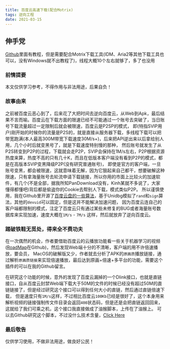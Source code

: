 ```yaml
---
title: 百度云高速下载(配合Motrix)
tags: 逆向工程
date: 2021-03-15
---
```


## 伸手党
[Github](https://github.com/Jackjun724/HackPan)里面有教程，但是需要配合Motrix下载工具(IDM、Aria2等其他下载工具也可以，没有Windows就不出教程了)，线程大概10个左右就够了，多了也没用


### 前情提要
本文仅供学习参考，不得作用与非法用途，后果自负！

### 故事由来
之前被百度云恶心到了，后来花了大把时间去逆向百度云，从Web到Apk，最后结果不言而喻。百度云在下载方面的限速已经不可能通过一个账号去突破了，当日账号下载流量超过一定限制后就会被限速，百度云是P2SP的模式，
即(特指SVIP用户)刚开始的时候你的流量是P2S的，就是直接从服务器下载，多线程下载可以把带宽跑满(本人最高300M带宽下载速度30M/s+)，后来把API逆出来以后拿给别人用，几个小时后就变黑号了，就是下载速度特别慢的那种，
然后账号就发生了从P2S转变到P2P的过程，下载就会走P2P，SVIP会保持在1M/s左右，P2P根据资源热度来算，热度不高的只有几十K，而且在低版本客户端没有看到P2P的模式，都是在高版本SVIP变黑降级P2P(没有研究普通账号)，
即使是官方的客户端，一旦账号变黑，都会被限速，这就意味着无解，因为它狠起来自己都干，想要破解这种限速，只有拿海量账号去轮流申请下载链接，所以你用的市面上比较火的加速软件，有几个(不是全部，据我所知PanDownload没有，Kinh某就不多说了，大家懂得都懂吧)背后都是偷盗你的Cookie去帮别人下载，模式类似P2P。
所以谨慎使用，我在Github里开源了[百度云盘的一些算法](https://github.com/Jackjun724/disk)，基于Unidbg模拟了`rand`和`sign`算法，其他的`devuid`可以固定，但是这并不能解决加速问题，
因为百度云连自己的客户端都限制的模式，注定了百度云只有通过某些未修复的BUG或者海量账号数据库来实现加速，速度大概在`1M/s` - `7M/s` 这样，然后就放弃了逆向百度云。

### 踏破铁鞋无觅处，得来全不费功夫
在一次偶然的机会，作者要借助百度云的云播放功能看一些关于机器学习的视频([RoadMap](https://github.com/Jackjun724/ml_roadmap)在Github)，然后发现Web端十分的不清晰，客户端的用不许倍速播放，要会员，
MacOS的破解版又少，作者就去分析了APK的`原画质`播放链接，通过解析`原画质链接`来实现倍速播放，最后达到原画+倍速+多平台的功能，需要这个插件的可以在我的Github留言。

在研究这个功能的时候，意外的发现了百度云漏掉的一个Dlink接口，也就是直链接口，自从百度云封禁Web端下载大于50M的文件的时候已经没有超过50M的直链链接了，但是经过研究这个接口可以得到任何大小的直链，然后通过直链倍速下载，
但是速度只有`1M/s`这样，不过相比百度云`100Kb`已经是很好了，这个本身用来解析视频的链接强制传文件目录会返回`400`状态码，但是还是会把直链返回回来，这就给了我们可乘之机，这个接口我直接做成了油猴脚本，上传在了油猴上。
可以去Github研究这个脚本，不过没什么技术含量，[Click Here](https://github.com/Jackjun724/HackPan)


### 最后敬告
仅供学习使用，不做非法用途，做良好公民！
